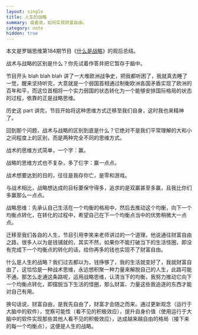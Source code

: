 ```yaml
---
layout: single
title: 人生的战略
summary: 或者说，如何实现财富自由。
category: note
hidden: true
---
```


本文是罗辑思维第184期节目《[什么是战略](http://v.youku.com/v_show/id_XMTY5OTQxMDQ4MA==.html)》的观后总结。

战术与战略的区别是什么？你先试着作答并把它暂存于脑中。

节目开头 blah blah blah 讲了一大堆欧洲战争史，把我都听困了，我就真去睡了一觉，醒来坚持听完，大意就是一个弱国首相通过制衡欧洲各国矛盾实现了欧洲的百年和平，而这位首相将一个实力弱国的状态转化为一个能够安排国际格局的状态的过程，依靠的正是战略思维。

历史这 part 讲完，节目开始将这种思维方式迁移至我们自身，这时我也来精神了。

回到那个问题，战术与战略的区别到底是什么？它绝对不是我们平常理解的大和小之间程度上的区别，而是两种完全不同的思维方式。

战术的思维方式简单，一个字：赢。

战略的思维方式也不复杂，多了仨字：赢一点点。

战术想要达到的目的，往往是我存你亡，是零和游戏。

与战术相比，战略想达成的目标要保守得多，追求的是双赢甚至多赢，且我比你们多赢那么一点点。

战略思维：先承认自己生活在一个均衡的格局中，然后去推动这个均衡，向下一个均衡点转化，在转化的过程中，希望自己在下一个均衡点当中的优势稍微大一点点。

迁移至我们各自的人生，节目引用李笑来老师讲过的一个道理，他说通往财富自由之路，很多人以为是钱铺就的，其实不然，如果你不能打破当下的生活怪圈，即没有完成下一个均衡点的转化的话，给你再多的钱也实现不了财富自由。

什么是人生的战略？我们过去都以为，钱挣够了，我的生活就变好了，我就财富自由了，这恰恰是一种战术思维，永远想积聚一种力量来解脱自己的人生，此路可能不通。那怎么走通这条路呢，运用战略思维，认清当下的均衡，我努力推动它向下一个均衡点转化，即摆脱当下生活的怪圈，那么财富、力量这些我追逐的东西才能对自己有用。

换句话说，财富自由，是我先自由了，财富才会随之而来。通过更新观念（运行于大脑中的软件），觉察可能性（看不见的积极效应），提升自身价值（使用运行于大脑中的软件实现那些其他人看不见的积极效应），达成越来越自由的格局（接下来的每一个均衡点），这便是人生的战略。
